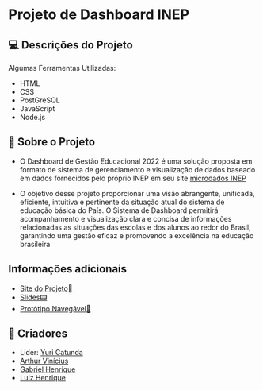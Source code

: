 #  Projeto de Dashboard INEP

## 💻 Descrições do Projeto
Algumas Ferramentas Utilizadas:

- HTML
- CSS
- PostGreSQL
- JavaScript
- Node.js

## 📄 Sobre o Projeto
 - O Dashboard de Gestão Educacional 2022 é uma solução proposta em formato de sistema de gerenciamento e visualização de dados baseado em dados fornecidos pelo próprio INEP em seu site [microdados INEP](https://www.gov.br/inep/pt-br/acesso-a-informacao/dados-abertos/microdados/censo-escolar)

- O objetivo desse projeto proporcionar uma visão abrangente, unificada, eficiente, intuitiva e pertinente da situação atual do sistema de educação básica do País. O Sistema de Dashboard permitirá acompanhamento e visualização clara e concisa de informações relacionadas as situações das escolas e dos alunos ao redor do Brasil, garantindo uma gestão eficaz e promovendo a excelência na educação brasileira

## Informações adicionais
- [Site do Projeto🔎](https://projeto-dashboard-inep.vercel.app/)
- [Slides📟](https://www.canva.com/design/DAF2DKyMwOw/s4ChD43ZEPfR-q8y8aqP3A/edit?utm_content=DAF2DKyMwOw&utm_campaign=designshare&utm_medium=link2&utm_source=sharebutton)
- [Protótipo Navegável📱](https://www.figma.com/proto/5pLBQwoBKsOqfWogGG2P9P/Dashboard-Inep-2.0?type=design&node-id=1-2&t=xIQO3z48lLsVADI9-1&scaling=min-zoom&page-id=0%3A1&starting-point-node-id=1%3A2&mode=design)

## 👥 Criadores
- Lider: [Yuri Catunda](https://github.com/yuuricathugaa)
- [Arthur Vinícius](https://github.com/lngg21)
- [Gabriel Henrique](https://github.com/gabrielhilins)
- [Luiz Henrique](https://github.com/Luhenrao)

